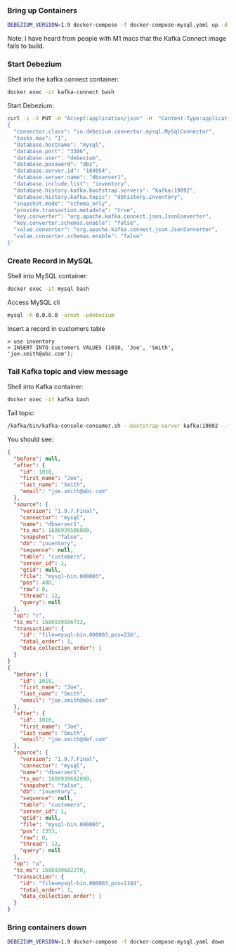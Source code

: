 
### Bring up Containers

```bash
DEBEZIUM_VERSION=1.9 docker-compose -f docker-compose-mysql.yaml up -d
```

Note: I have heard from people with M1 macs that the Kafka Connect image fails to build.

### Start Debezium
Shell into the kafka connect container:

```bash
docker exec -it kafka-connect bash
```

Start Debezium:

```bash
curl -i -X PUT -H "Accept:application/json" -H  "Content-Type:application/json" localhost:8083/connectors/inventory-connector/config -d '
{
  "connector.class": "io.debezium.connector.mysql.MySqlConnector",
  "tasks.max": "1",
  "database.hostname": "mysql",
  "database.port": "3306",
  "database.user": "debezium",
  "database.password": "dbz",
  "database.server.id": "184054",
  "database.server.name": "dbserver1",
  "database.include.list": "inventory",
  "database.history.kafka.bootstrap.servers": "kafka:19092",
  "database.history.kafka.topic": "dbhistory.inventory",
  "snapshot.mode": "schema_only",
  "provide.transaction.metadata": "true",
  "key.converter": "org.apache.kafka.connect.json.JsonConverter",
  "key.converter.schemas.enable": "false",
  "value.converter": "org.apache.kafka.connect.json.JsonConverter",
  "value.converter.schemas.enable": "false"
}'
```


### Create Record in MySQL
Shell into MySQL container:

```bash
docker exec -it mysql bash
```

Access MySQL cli
```bash
mysql -h 0.0.0.0 -uroot -pdebezium
```

Insert a record in customers table
```mysql
> use inventory
> INSERT INTO customers VALUES (1010, 'Joe', 'Smith', 'joe.smith@abc.com');
```

### Tail Kafka topic and view message

Shell into Kafka container:
```bash
docker exec -it kafka bash
```

Tail topic:
```bash
/kafka/bin/kafka-console-consumer.sh --bootstrap-server kafka:19092 --from-beginning --topic dbserver1.inventory.customers
```

You should see:
```json lines
{
  "before": null,
  "after": {
    "id": 1010,
    "first_name": "Joe",
    "last_name": "Smith",
    "email": "joe.smith@abc.com"
  },
  "source": {
    "version": "1.9.7.Final",
    "connector": "mysql",
    "name": "dbserver1",
    "ts_ms": 1686939506000,
    "snapshot": "false",
    "db": "inventory",
    "sequence": null,
    "table": "customers",
    "server_id": 1,
    "gtid": null,
    "file": "mysql-bin.000003",
    "pos": 488,
    "row": 0,
    "thread": 12,
    "query": null
  },
  "op": "c",
  "ts_ms": 1686939506733,
  "transaction": {
    "id": "file=mysql-bin.000003,pos=236",
    "total_order": 1,
    "data_collection_order": 1
  }
}
{
  "before": {
    "id": 1010,
    "first_name": "Joe",
    "last_name": "Smith",
    "email": "joe.smith@abc.com"
  },
  "after": {
    "id": 1010,
    "first_name": "Joe",
    "last_name": "Smith",
    "email": "joe.smith@def.com"
  },
  "source": {
    "version": "1.9.7.Final",
    "connector": "mysql",
    "name": "dbserver1",
    "ts_ms": 1686939682000,
    "snapshot": "false",
    "db": "inventory",
    "sequence": null,
    "table": "customers",
    "server_id": 1,
    "gtid": null,
    "file": "mysql-bin.000003",
    "pos": 1353,
    "row": 0,
    "thread": 12,
    "query": null
  },
  "op": "u",
  "ts_ms": 1686939682270,
  "transaction": {
    "id": "file=mysql-bin.000003,pos=1104",
    "total_order": 1,
    "data_collection_order": 1
  }
}
```


### Bring containers down
```bash
DEBEZIUM_VERSION=1.9 docker-compose -f docker-compose-mysql.yaml down
```